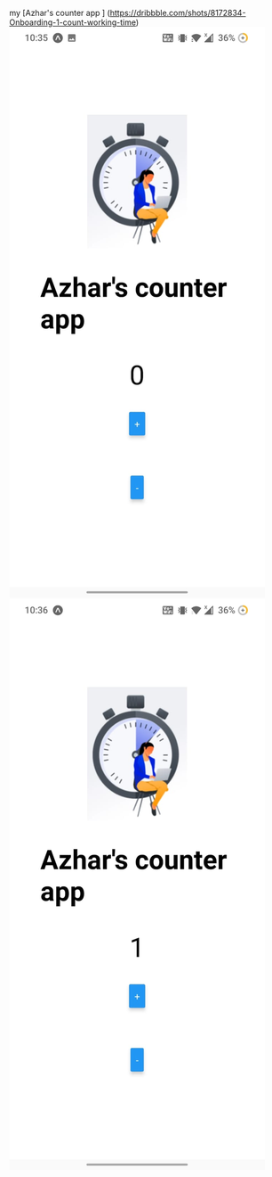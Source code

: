 my [Azhar's counter app ] (https://dribbble.com/shots/8172834-Onboarding-1-count-working-time)
<img src= './images/screenshot/ass1.jpeg'>
<img src= './images/screenshot/ass2.jpeg'>